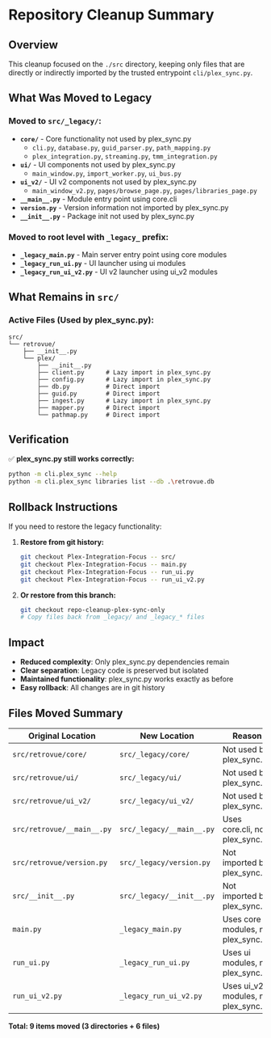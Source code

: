 # Repository Cleanup Summary

## Overview
This cleanup focused on the `./src` directory, keeping only files that are directly or indirectly imported by the trusted entrypoint `cli/plex_sync.py`.

## What Was Moved to Legacy

### Moved to `src/_legacy/`:
- **`core/`** - Core functionality not used by plex_sync.py
  - `cli.py`, `database.py`, `guid_parser.py`, `path_mapping.py`
  - `plex_integration.py`, `streaming.py`, `tmm_integration.py`
- **`ui/`** - UI components not used by plex_sync.py
  - `main_window.py`, `import_worker.py`, `ui_bus.py`
- **`ui_v2/`** - UI v2 components not used by plex_sync.py
  - `main_window_v2.py`, `pages/browse_page.py`, `pages/libraries_page.py`
- **`__main__.py`** - Module entry point using core.cli
- **`version.py`** - Version information not imported by plex_sync.py
- **`__init__.py`** - Package init not used by plex_sync.py

### Moved to root level with `_legacy_` prefix:
- **`_legacy_main.py`** - Main server entry point using core modules
- **`_legacy_run_ui.py`** - UI launcher using ui modules  
- **`_legacy_run_ui_v2.py`** - UI v2 launcher using ui_v2 modules

## What Remains in `src/`

### Active Files (Used by plex_sync.py):
```
src/
└── retrovue/
    ├── __init__.py
    └── plex/
        ├── __init__.py
        ├── client.py      # Lazy import in plex_sync.py
        ├── config.py      # Lazy import in plex_sync.py
        ├── db.py          # Direct import
        ├── guid.py        # Direct import
        ├── ingest.py      # Lazy import in plex_sync.py
        ├── mapper.py      # Direct import
        └── pathmap.py     # Direct import
```

## Verification

✅ **plex_sync.py still works correctly:**
```bash
python -m cli.plex_sync --help
python -m cli.plex_sync libraries list --db .\retrovue.db
```

## Rollback Instructions

If you need to restore the legacy functionality:

1. **Restore from git history:**
   ```bash
   git checkout Plex-Integration-Focus -- src/
   git checkout Plex-Integration-Focus -- main.py
   git checkout Plex-Integration-Focus -- run_ui.py  
   git checkout Plex-Integration-Focus -- run_ui_v2.py
   ```

2. **Or restore from this branch:**
   ```bash
   git checkout repo-cleanup-plex-sync-only
   # Copy files back from _legacy/ and _legacy_* files
   ```

## Impact

- **Reduced complexity**: Only plex_sync.py dependencies remain
- **Clear separation**: Legacy code is preserved but isolated
- **Maintained functionality**: plex_sync.py works exactly as before
- **Easy rollback**: All changes are in git history

## Files Moved Summary

| Original Location | New Location | Reason |
|------------------|--------------|---------|
| `src/retrovue/core/` | `src/_legacy/core/` | Not used by plex_sync.py |
| `src/retrovue/ui/` | `src/_legacy/ui/` | Not used by plex_sync.py |
| `src/retrovue/ui_v2/` | `src/_legacy/ui_v2/` | Not used by plex_sync.py |
| `src/retrovue/__main__.py` | `src/_legacy/__main__.py` | Uses core.cli, not plex_sync.py |
| `src/retrovue/version.py` | `src/_legacy/version.py` | Not imported by plex_sync.py |
| `src/__init__.py` | `src/_legacy/__init__.py` | Not imported by plex_sync.py |
| `main.py` | `_legacy_main.py` | Uses core modules, not plex_sync.py |
| `run_ui.py` | `_legacy_run_ui.py` | Uses ui modules, not plex_sync.py |
| `run_ui_v2.py` | `_legacy_run_ui_v2.py` | Uses ui_v2 modules, not plex_sync.py |

**Total: 9 items moved (3 directories + 6 files)**

